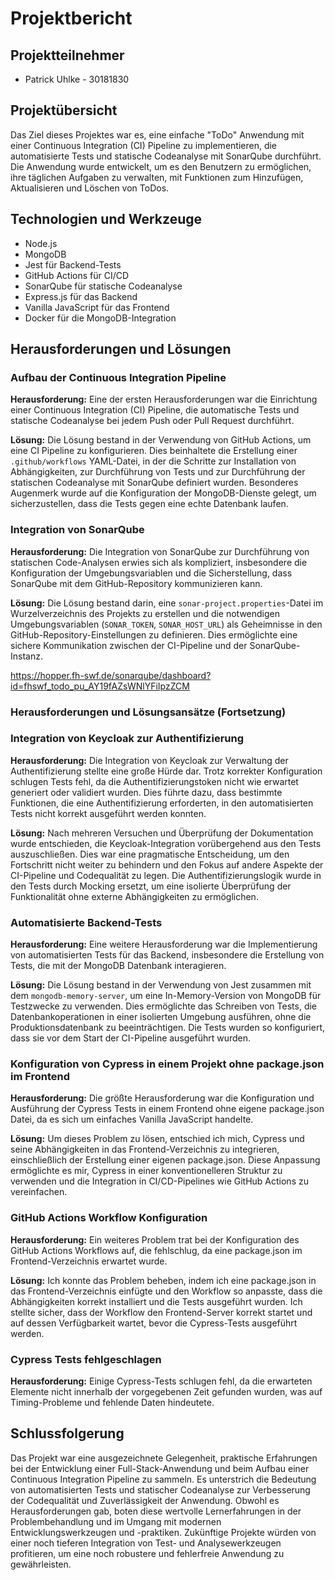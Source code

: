 # Projektbericht

## Projektteilnehmer
- Patrick Uhlke - 30181830
## Projektübersicht

Das Ziel dieses Projektes war es, eine einfache "ToDo" Anwendung mit einer Continuous Integration (CI) Pipeline zu implementieren, die automatisierte Tests und statische Codeanalyse mit SonarQube durchführt. Die Anwendung wurde entwickelt, um es den Benutzern zu ermöglichen, ihre täglichen Aufgaben zu verwalten, mit Funktionen zum Hinzufügen, Aktualisieren und Löschen von ToDos.

## Technologien und Werkzeuge
- Node.js
- MongoDB
- Jest für Backend-Tests
- GitHub Actions für CI/CD
- SonarQube für statische Codeanalyse
- Express.js für das Backend
- Vanilla JavaScript für das Frontend
- Docker für die MongoDB-Integration

## Herausforderungen und Lösungen
### Aufbau der Continuous Integration Pipeline

**Herausforderung:** Eine der ersten Herausforderungen war die Einrichtung einer Continuous Integration (CI) Pipeline, die automatische Tests und statische Codeanalyse bei jedem Push oder Pull Request durchführt.

**Lösung:** Die Lösung bestand in der Verwendung von GitHub Actions, um eine CI Pipeline zu konfigurieren. Dies beinhaltete die Erstellung einer `.github/workflows` YAML-Datei, in der die Schritte zur Installation von Abhängigkeiten, zur Durchführung von Tests und zur Durchführung der statischen Codeanalyse mit SonarQube definiert wurden. Besonderes Augenmerk wurde auf die Konfiguration der MongoDB-Dienste gelegt, um sicherzustellen, dass die Tests gegen eine echte Datenbank laufen.

### Integration von SonarQube

**Herausforderung:** Die Integration von SonarQube zur Durchführung von statischen Code-Analysen erwies sich als kompliziert, insbesondere die Konfiguration der Umgebungsvariablen und die Sicherstellung, dass SonarQube mit dem GitHub-Repository kommunizieren kann.

**Lösung:** Die Lösung bestand darin, eine `sonar-project.properties`-Datei im Wurzelverzeichnis des Projekts zu erstellen und die notwendigen Umgebungsvariablen (`SONAR_TOKEN`, `SONAR_HOST_URL`) als Geheimnisse in den GitHub-Repository-Einstellungen zu definieren. Dies ermöglichte eine sichere Kommunikation zwischen der CI-Pipeline und der SonarQube-Instanz.

https://hopper.fh-swf.de/sonarqube/dashboard?id=fhswf_todo_pu_AY19fAZsWNlYFiIpzZCM

### Herausforderungen und Lösungsansätze (Fortsetzung)
### Integration von Keycloak zur Authentifizierung

**Herausforderung:** Die Integration von Keycloak zur Verwaltung der Authentifizierung stellte eine große Hürde dar. Trotz korrekter Konfiguration schlugen Tests fehl, da die Authentifizierungstoken nicht wie erwartet generiert oder validiert wurden. Dies führte dazu, dass bestimmte Funktionen, die eine Authentifizierung erforderten, in den automatisierten Tests nicht korrekt ausgeführt werden konnten.

**Lösung:** Nach mehreren Versuchen und Überprüfung der Dokumentation wurde entschieden, die Keycloak-Integration vorübergehend aus den Tests auszuschließen. Dies war eine pragmatische Entscheidung, um den Fortschritt nicht weiter zu behindern und den Fokus auf andere Aspekte der CI-Pipeline und Codequalität zu legen. Die Authentifizierungslogik wurde in den Tests durch Mocking ersetzt, um eine isolierte Überprüfung der Funktionalität ohne externe Abhängigkeiten zu ermöglichen. 

### Automatisierte Backend-Tests

**Herausforderung:** Eine weitere Herausforderung war die Implementierung von automatisierten Tests für das Backend, insbesondere die Erstellung von Tests, die mit der MongoDB Datenbank interagieren.

**Lösung:** Die Lösung bestand in der Verwendung von Jest zusammen mit dem `mongodb-memory-server`, um eine In-Memory-Version von MongoDB für Testzwecke zu verwenden. Dies ermöglichte das Schreiben von Tests, die Datenbankoperationen in einer isolierten Umgebung ausführen, ohne die Produktionsdatenbank zu beeinträchtigen. Die Tests wurden so konfiguriert, dass sie vor dem Start der CI-Pipeline ausgeführt wurden.

### Konfiguration von Cypress in einem Projekt ohne package.json im Frontend

**Herausforderung:** Die größte Herausforderung war die Konfiguration und Ausführung der Cypress Tests in einem Frontend ohne eigene package.json Datei, da es sich um einfaches Vanilla JavaScript handelte.

**Lösung:** Um dieses Problem zu lösen, entschied ich mich, Cypress und seine Abhängigkeiten in das Frontend-Verzeichnis zu integrieren, einschließlich der Erstellung einer eigenen package.json. Diese Anpassung ermöglichte es mir, Cypress in einer konventionelleren Struktur zu verwenden und die Integration in CI/CD-Pipelines wie GitHub Actions zu vereinfachen.

### GitHub Actions Workflow Konfiguration

**Herausforderung:** Ein weiteres Problem trat bei der Konfiguration des GitHub Actions Workflows auf, die fehlschlug, da eine package.json im Frontend-Verzeichnis erwartet wurde.

**Lösung:** Ich konnte das Problem beheben, indem ich eine package.json in das Frontend-Verzeichnis einfügte und den Workflow so anpasste, dass die Abhängigkeiten korrekt installiert und die Tests ausgeführt wurden. Ich stellte sicher, dass der Workflow den Frontend-Server korrekt startet und auf dessen Verfügbarkeit wartet, bevor die Cypress-Tests ausgeführt werden.

### Cypress Tests fehlgeschlagen

**Herausforderung:** Einige Cypress-Tests schlugen fehl, da die erwarteten Elemente nicht innerhalb der vorgegebenen Zeit gefunden wurden, was auf Timing-Probleme und fehlende Daten hindeutete.


## Schlussfolgerung

Das Projekt war eine ausgezeichnete Gelegenheit, praktische Erfahrungen bei der Entwicklung einer Full-Stack-Anwendung und beim Aufbau einer Continuous Integration Pipeline zu sammeln. Es unterstrich die Bedeutung von automatisierten Tests und statischer Codeanalyse zur Verbesserung der Codequalität und Zuverlässigkeit der Anwendung. Obwohl es Herausforderungen gab, boten diese wertvolle Lernerfahrungen in der Problembehandlung und im Umgang mit modernen Entwicklungswerkzeugen und -praktiken. Zukünftige Projekte würden von einer noch tieferen Integration von Test- und Analysewerkzeugen profitieren, um eine noch robustere und fehlerfreie Anwendung zu gewährleisten.